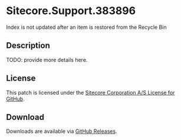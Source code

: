 # Sitecore.Support.383896
Index is not updated after an item is restored from the Recycle Bin

## Description
TODO: provide more details here.

## License  
This patch is licensed under the [Sitecore Corporation A/S License for GitHub](https://github.com/sitecoresupport/Sitecore.Support.383896/blob/master/LICENSE).  

## Download  
Downloads are available via [GitHub Releases](https://github.com/sitecoresupport/Sitecore.Support.383896/releases).  